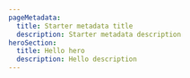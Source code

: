 ```yaml
---
pageMetadata:
  title: Starter metadata title
  description: Starter metadata description
heroSection: 
  title: Hello hero 
  description: Hello description
---
```

